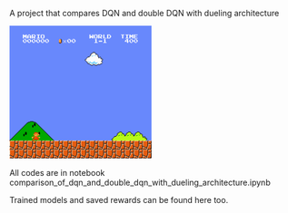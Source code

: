 A project that compares DQN and double DQN with dueling architecture
<p float="center">
  <img src="/best_run.gif" width="250" />
</p>

All codes are in notebook comparison_of_dqn_and_double_dqn_with_dueling_architecture.ipynb

Trained models and saved rewards can be found here too.
